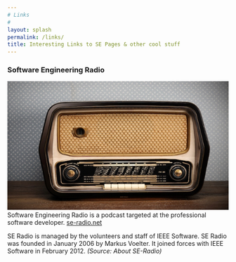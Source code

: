 ```yaml
---
# Links
# 
layout: splash
permalink: /links/
title: Interesting Links to SE Pages & other cool stuff    
---
```


### Software Engineering Radio 
![se-radio](/assets/images/se-radio.jpg) 
Software Engineering Radio is a podcast targeted at 
the professional software developer. [se-radio.net](https://www.se-radio.net/)
 
SE Radio is managed by the volunteers and staff of IEEE Software. SE Radio 
was founded in January 2006 by Markus Voelter. It joined forces with IEEE 
Software in February 2012. *(Source: About SE-Radio)* 
